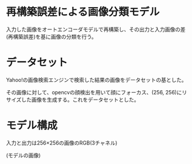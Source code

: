 再構築誤差による画像分類モデル
=
入力した画像をオートエンコーダモデルで再構築し、その出力と入力画像の差(再構築誤差)を基に画像の分類を行う。

データセット
=
Yahoo!の画像検索エンジンで検索した結果の画像をデータセットの基とした。

その画像に対して、opencvの顔検出を用いて顔にフォーカス、(256, 256)にリサイズした画像を生成する。これをデータセットとした。

モデル構成
=
入力と出力は256×256の画像のRGB(3チャネル)

(モデルの画像)

